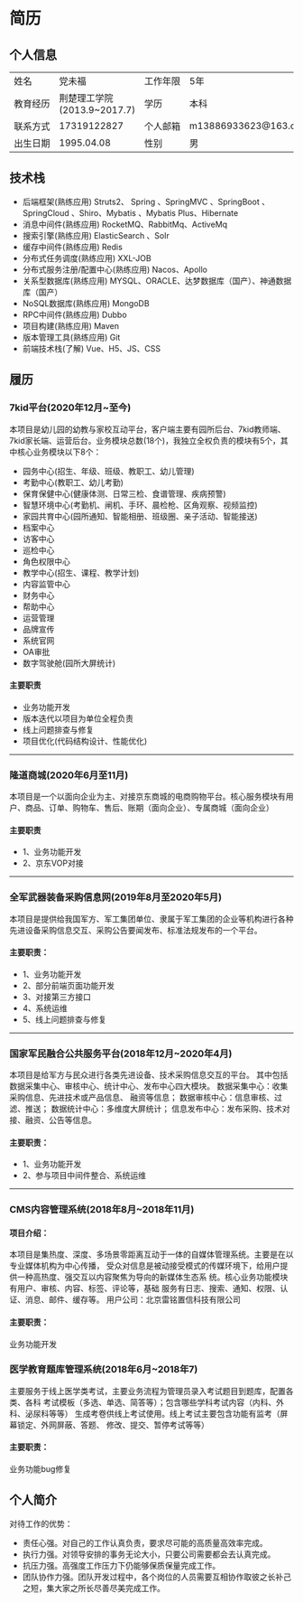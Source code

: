 # 简历

## 个人信息

<table align="center" style="word-break: keep-all;word-wrap:break-word;">
<tr>
    <td>姓名</td>
    <td>党未福</td>
    <td>工作年限</td>
    <td>5年</td></tr>
<tr>
    <td>教育经历</td>
    <td>荆楚理工学院(2013.9~2017.7)</td>
    <td>学历</td>
    <td>本科</td></tr>
<tr>
    <td>联系方式</td>
    <td>17319122827</td>
    <td>个人邮箱</td>
    <td>m13886933623@163.com</td>
</tr>
<tr>
    <td>出生日期</td>
    <td>1995.04.08</td>
    <td>性别</td>
    <td>男</td></tr>
</table>

## 技术栈
- 后端框架(熟练应用) Struts2、 Spring 、SpringMVC 、SpringBoot 、SpringCloud 、Shiro、Mybatis 、Mybatis Plus、Hibernate
- 消息中间件(熟练应用) RocketMQ、RabbitMq、ActiveMq
- 搜索引擎(熟练应用) ElasticSearch 、Solr
- 缓存中间件(熟练应用)  Redis
- 分布式任务调度(熟练应用) XXL-JOB
- 分布式服务注册/配置中心(熟练应用) Nacos、Apollo
- 关系型数据库(熟练应用) MYSQL、ORACLE、达梦数据库（国产）、神通数据库（国产）
- NoSQL数据库(熟练应用) MongoDB
- RPC中间件(熟练应用) Dubbo
- 项目构建(熟练应用) Maven
- 版本管理工具(熟练应用) Git
- 前端技术栈(了解) Vue、H5、JS、CSS

## 履历

### 7kid平台(2020年12月~至今)
本项目是幼儿园的幼教与家校互动平台，客户端主要有园所后台、7kid教师端、7kid家长端、运营后台。业务模块总数(18个)，我独立全权负责的模块有5个，其中核心业务模块以下8个：

- 园务中心(招生、年级、班级、教职工、幼儿管理)
- 考勤中心(教职工、幼儿考勤)
- 保育保健中心(健康体测、日常三检、食谱管理、疾病预警)
- 智慧环境中心(考勤机、闸机、手环、晨检枪、区角观察、视频监控)
- 家园共育中心(园所通知、智能相册、班级圈、亲子活动、智能接送)
- 档案中心
- 访客中心
- 巡检中心
- 角色权限中心
- 教学中心(招生、课程、教学计划)
- 内容监管中心
- 财务中心
- 帮助中心
- 运营管理
- 品牌宣传
- 系统官网
- OA审批
- 数字驾驶舱(园所大屏统计)

#### 主要职责
- 业务功能开发
- 版本迭代以项目为单位全程负责
- 线上问题排查与修复
- 项目优化(代码结构设计、性能优化)

---

### 隆道商城(2020年6月至11月)
本项目是一个以面向企业为主、对接京东商城的电商购物平台。核心服务模块有用户、商品、订单、购物车、售后、账期（面向企业）、专属商城（面向企业）
#### 主要职责
- 1、业务功能开发
- 2、京东VOP对接

---

### 全军武器装备采购信息网(2019年8月至2020年5月)
本项目是提供给我国军方、军工集团单位、隶属于军工集团的企业等机构进行各种先进设备采购信息交互、采购公告要闻发布、标准法规发布的一个平台。
#### 主要职责：
- 1、业务功能开发
- 2、部分前端页面功能开发
- 3、对接第三方接口
- 4、系统运维
- 5、线上问题排查与修复

---

### 国家军民融合公共服务平台(2018年12月~2020年4月)
本项目是给军方与民众进行各类先进设备、技术采购信息交互的平台。 其中包括数据采集中心、审核中心、统计中心、发布中心四大模块。
数据采集中心：收集采购信息、先进技术或产品信息、 融资等信息；
数据审核中心：信息审核、过滤、推送；
数据统计中心：多维度大屏统计；
信息发布中心：发布采购、技术对接、融资、公告等信息。
#### 主要职责：
- 1、业务功能开发
- 2、参与项目中间件整合、系统运维

---

### CMS内容管理系统(2018年8月~2018年11月)
#### 项目介绍：
本项目是集热度、深度、多场景零距离互动于一体的自媒体管理系统。主要是在以专业媒体机构为中心传播，
受众对信息是被动接受模式的传媒环境下，给用户提供一种高热度、强交互以内容聚焦为导向的新媒体生态系
统。核心业务功能模块有用户、审核、内容、标签、评论等，基础 服务有日志、搜索、通知、权限、认证、消息、邮件、缓存等。
用户公司：北京雷铭置信科技有限公司
#### 主要职责：
业务功能开发
### 医学教育题库管理系统(2018年6月~2018年7)
主要服务于线上医学类考试，主要业务流程为管理员录入考试题目到题库，配置各类、各科
考试模板（多选、单选、简答等）；包含哪些学科考试内容（内科、外科、泌尿科等等）
生成考卷供线上考试使用。线上考试主要包含功能有监考（屏幕锁定、外网屏蔽、答题、
修改、提交、暂停考试等等）
#### 主要职责：
业务功能bug修复

## 个人简介
对待工作的优势：

- 责任心强。对自己的工作认真负责，要求尽可能的高质量高效率完成。
- 执行力强。对领导安排的事务无论大小，只要公司需要都会去认真完成。
- 抗压力强。高强度工作压力下仍能够保质保量完成工作。
- 团队协作力强。团队开发过程中，各个岗位的人员需要互相协作取彼之长补己之短，集大家之所长尽善尽美完成工作。

